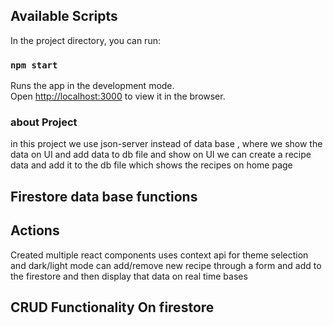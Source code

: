 

## Available Scripts

In the project directory, you can run:

### `npm start`

Runs the app in the development mode.\
Open [http://localhost:3000](http://localhost:3000) to view it in the browser.




### about Project 
in this project we use json-server instead of data base , where we show the data on UI and add data to db file and show on UI 
we can create a recipe data and add it to the db file which shows the recipes on home page 

## Firestore data base functions

## Actions
Created multiple react components
uses context api for theme selection and dark/light mode
can add/remove new recipe through a form and add to the firestore 
and then display that data on real time bases


## CRUD Functionality On firestore



